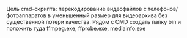 Цель cmd-скрипта: перекодирование видеофайлов с телефонов/фотоаппаратов
в уменьшенный размер для видеоархива без существенной потери качества.
Рядом с CMD создать папку bin и положить туда ffmpeg.exe, ffprobe.exe, mediainfo.exe
